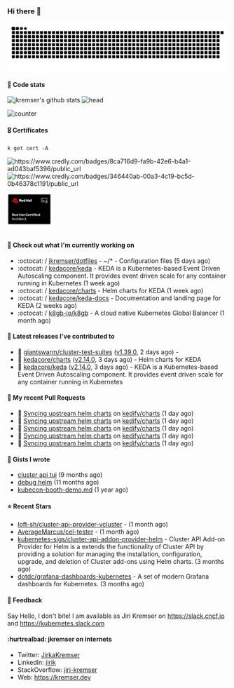 ### Hi there 👋

<picture>
  <source media="(prefers-color-scheme: dark)" srcset="github-snake-dark.svg" />
  <source media="(prefers-color-scheme: light)" srcset="github-snake.svg" />
  <img alt="github-snake" src="github-snake.svg" />
</picture>

#### 📱 Code stats

![jkremser's github stats](https://github-readme-stats.vercel.app/api?username=jkremser&count_private=true&show_icons=true&hide_border=false&theme=tokyonight&title_color=5bcdec&bg_color=0d1117&border_radius=false) ![head](https://user-images.githubusercontent.com/535866/175570014-71166aaa-95f7-4a4f-869c-93a16481de4e.jpeg)



![counter](https://komarev.com/ghpvc/?username=jkremser&color=5bcdec&style=for-the-badge)

#### 🎖 Certificates
```
k get cert -A
```
<p align="left">
    <a style="text-decoration: none !important;" href="https://www.credly.com/badges/8ca716d9-fa9b-42e6-b4a1-ad043baf5396/public_url">
        <img src="https://training.linuxfoundation.org/wp-content/uploads/2022/11/CKA.png" alt="https://www.credly.com/badges/8ca716d9-fa9b-42e6-b4a1-ad043baf5396/public_url" width="110" height="110"/>
    </a>
    <a style="text-decoration: none !important;" href="https://www.credly.com/badges/346440ab-00a3-4c19-bc5d-0b46378c1191/public_url">
        <img src="https://training.linuxfoundation.org/wp-content/uploads/2022/11/CKS.png" alt="https://www.credly.com/badges/346440ab-00a3-4c19-bc5d-0b46378c1191/public_url" width="110" height="110"/>
    </a>
    <a style="text-decoration: none !important;" href="https://rhtapps.redhat.com/verify/?certId=120-194-022">
        <img src="./rhca.png" alt="https://rhtapps.redhat.com/verify/?certId=120-194-022" width="100" height="100"/>
    </a>
</p>

#### 👷 Check out what I'm currently working on

- :octocat: / [jkremser/dotfiles](https://github.com/jkremser/dotfiles) - ~/*  -  Configuration files (5 days ago)
- :octocat: / [kedacore/keda](https://github.com/kedacore/keda) -  KEDA is a Kubernetes-based Event Driven Autoscaling component. It provides event driven scale for any container running in Kubernetes  (1 week ago)
- :octocat: / [kedacore/charts](https://github.com/kedacore/charts) - Helm charts for KEDA (1 week ago)
- :octocat: / [kedacore/keda-docs](https://github.com/kedacore/keda-docs) - Documentation and landing page for KEDA (2 weeks ago)
- :octocat: / [k8gb-io/k8gb](https://github.com/k8gb-io/k8gb) - A cloud native Kubernetes Global Balancer (1 month ago)

#### 🔭 Latest releases I've contributed to

- 🎉 [giantswarm/cluster-test-suites](https://github.com/giantswarm/cluster-test-suites) ([v1.39.0](https://github.com/giantswarm/cluster-test-suites/releases/tag/v1.39.0), 2 days ago) - 
- 🎉 [kedacore/charts](https://github.com/kedacore/charts) ([v2.14.0](https://github.com/kedacore/charts/releases/tag/v2.14.0), 3 days ago) - Helm charts for KEDA
- 🎉 [kedacore/keda](https://github.com/kedacore/keda) ([v2.14.0](https://github.com/kedacore/keda/releases/tag/v2.14.0), 3 days ago) -  KEDA is a Kubernetes-based Event Driven Autoscaling component. It provides event driven scale for any container running in Kubernetes 

#### 🔨 My recent Pull Requests

- 💪 [Syncing upstream helm charts](https://github.com/kedify/charts/pull/15) on [kedify/charts](https://github.com/kedify/charts) (1 day ago)
- 💪 [Syncing upstream helm charts](https://github.com/kedify/charts/pull/14) on [kedify/charts](https://github.com/kedify/charts) (1 day ago)
- 💪 [Syncing upstream helm charts](https://github.com/kedify/charts/pull/13) on [kedify/charts](https://github.com/kedify/charts) (1 day ago)
- 💪 [Syncing upstream helm charts](https://github.com/kedify/charts/pull/12) on [kedify/charts](https://github.com/kedify/charts) (1 day ago)
- 💪 [Syncing upstream helm charts](https://github.com/kedify/charts/pull/11) on [kedify/charts](https://github.com/kedify/charts) (1 day ago)

#### 📓 Gists I wrote

- [cluster api tui](https://gist.github.com/176c5bae04a9db8feea0f72217e8eff5) (9 months ago)
- [debug helm](https://gist.github.com/40bc6009eefdea63b57854becf8409a5) (11 months ago)
- [kubecon-booth-demo.md](https://gist.github.com/8ec12c94e4ff2fc8aa0ee0754363a035) (1 year ago)

#### ⭐ Recent Stars

- [loft-sh/cluster-api-provider-vcluster](https://github.com/loft-sh/cluster-api-provider-vcluster) -  (1 month ago)
- [AverageMarcus/cel-tester](https://github.com/AverageMarcus/cel-tester) -  (1 month ago)
- [kubernetes-sigs/cluster-api-addon-provider-helm](https://github.com/kubernetes-sigs/cluster-api-addon-provider-helm) - Cluster API Add-on Provider for Helm is a extends the functionality of Cluster API by providing a solution for managing the installation, configuration, upgrade, and deletion of Cluster add-ons using Helm charts. (3 months ago)
- [dotdc/grafana-dashboards-kubernetes](https://github.com/dotdc/grafana-dashboards-kubernetes) - A set of modern Grafana dashboards for Kubernetes. (3 months ago)

#### 💬 Feedback

Say Hello, I don't bite! I am available as Jiri Kremser on https://slack.cncf.io and https://kubernetes.slack.com


#### :hurtrealbad: jkremser on internets

- Twitter: <a href="https://twitter.com/JirkaKremser">JirkaKremser</a>
- LinkedIn: <a href="https://www.linkedin.com/in/jirik/">jirik</a>
- StackOverflow: <a href="https://stackoverflow.com/users/1594980/jiri-kremser">jiri-kremser</a>
- Web: https://kremser.dev